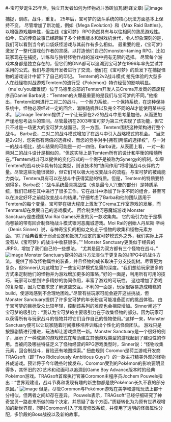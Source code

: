 #-宝可梦诞生25年后，独立开发者如何为怪物战斗添砖加瓦(翻译文章)
![image](https://user-images.githubusercontent.com/54838166/115967726-bfea9080-a566-11eb-8807-b4414f3eafed.png)

捕捉，训练，战斗，重复。 25年后，宝可梦的战斗系统的核心玩法方面基本上保持不变。 尽管增加了新功能，例如《Mega Evolution》和《Max Raid Battles》，以增强游戏趣味性，但主线《宝可梦》 RPG仍然具有与以往相同的熟悉游戏性。如今，它的传奇故事已经跨越了多个续集版本和游戏机世代，令人印象深刻的是，我们可以看到当今的口袋妖怪游戏与其前作有多么相似。 最重要的是，《宝可梦》激发了一整代游戏创作者的灵感，以打造他们自己的monster-taming RPG。比如玩家现在在捕捉，训练和与独特怪物作战的游戏中拥有无限的选择。 尽管每个游戏本身都是独立存在的，但它们的DNA都可以追溯到宝可梦在1996年率先尝试并采用的公式。我们与游戏开发者进行了交流，他们在《宝可梦》的启发下在捕捉怪物的游戏设计中留下了自己的印记。
Temtem的2v2战斗模式
抢先体验的大型多人在线怪物对战游戏Temtem的流行受《Pokémon》特许经营的影响明显。（mu'xu'you庸置疑）位于马德里总部的Temtem开发人员Crema开发商的首席程序员Daniel Barba说：“Temtem的火爆最重要的是我们与宝可梦的不同。”他指出，Temtem如何进行二对二的战斗，一个耐力系统，一个保持系统，在这种保持系统中，怪物必须经过一定的回合，消除随机性以及完全不同的AI才能使用某些技术。
![image](https://user-images.githubusercontent.com/54838166/115967763-f6c0a680-a566-11eb-905b-7479f9ecd844.png)
Temtem提供了一个让玩家在2v2的战斗中思考量加倍，从而更加严谨地思考战斗的空间。尽管最初在2003年宝可梦为第三代实现了该功能，但它只不过是一场更大的宝可梦大战而已。另一方面，Temtem围绕这种架构进行整个战斗。
Barba说，二对二的战斗模式增加了在战斗中引入战略模式的机会。 “当您是2v2时，您突然有两倍的选择权，而您的竞争对手[拥有]两倍的选择权”，与一对一的战斗相比，战斗结果的可能是一对一四倍。Barba说，从表面上看，一对一和两对二的战斗设计是相似的，“但这实际上是Temtem所有的设计和平衡的精髓所在。”Temtem战斗可以提供的变化形式的一个例子是被称为Synergy的机制。如果Temtem的战斗伙伴具有特定类型，则该技术的“协同作用”将增强战斗伙伴的力量。尽管这些功能很微妙，但它们可以极大地改变战斗的流程。与宝可梦的被动能力类似，Temtem具有可以在战斗中获得奖励的特质。但是，Temtem的特质要特别得多。Barba说：“战斗系统最具挑战性（也是最令人兴奋的部分）是特质系统，我们已经在其中进行了很多工作。它在战斗中添加了许多不同的组合，甚至可以在决定好坏之前就改变战斗的结果。”仔细考虑了Barba和他的团队适用于Temtem的每个变量。宝可梦在极大程度上激发了Crema工作室游戏的发展，而Temtem却在发展自己的游戏模式。
回合制类银河恶魔城游戏
Monster Sanctuary是由德国Moi Rai Games开发的另一款收集向。 它的吸引力在于是横向卷轴的带有回合制怪物战斗模式银河恶魔城游戏。Moi Rai的创始人丹尼斯·辛纳（Denis Sinner）说，与神奇宝贝的相似之处止于怪物的收集和怪物元素方面。“除了经典着重于弱点设定和抵抗力设定的宝可梦模式外之外，我们实际上并没有从《宝可梦》的战斗中收获很多。”“ Monster Sanctuary更类似于经典的JRPG，增加了我们自己的一些想法。 “尤其是因为双方都有三个怪物在战斗。”
![image](https://user-images.githubusercontent.com/54838166/115982552-a2511180-a5ce-11eb-81ff-6aafb05aaedf.png)
Monster Sanctuary提供的战斗方法类似于更复杂的JRPG中的战斗方法。 提供了修改怪物属性的装备，并且怪物的成长取决于分支技能树。尽管更为复杂，但Sinner认为这增加了一些宝可梦模式急需的深度。“我们想给玩家更多的方式来定制他们的怪物并为游戏增加更多的策略，”好的一面是，利用所有可用的技巧，玩家可以想到许多精妙的协同作用，丰富了游戏的可玩性。 这也增加了游戏的复杂度，因为它要求您了解这些交互。不利的一面是，玩家很容易造成糟糕的build，使游戏感到不合理地困难。”尽管有些玩家可能会避开这些挑战，但Monster Sanctuary提供了许多宝可梦的年长粉丝可能准备面对的挑战体验。 由于宝可梦的目标受众比较年轻，控制该系列的难度也会相应增加。Sinner阐述了宝可梦的吸引力：“我认为宝可梦的主要吸引力在于收集怪物的部分。因为玩家可以获得所有与玩家战斗的怪物并将它们当作自己的怪物使用。”这样一来，Monster Sanctuary便可以让玩家随着时间推移培养训练出个性化的怪兽团队。 游戏只是按照剧情进行推进，玩法却让游戏焕然一新。Monster Sanctuary是一个很好的例子，展示了一种成熟的游戏模式在帮助建立其他游戏类型的游戏起到了建设性的作用。当被问及哪些特征定义了怪物经营的RPG游戏类型时，Sinner说：“怪物收集元素，回合制战斗，冒险还有地图探索。”
扭曲规则
Coromon是荷兰游戏开发商TRAGsoft（即“Two Ridiculously Ambitious Guys”）的一款主打精美外观的怪物养成游戏。预计将于今年晚些时候发布，Coromon受到的Pokémon的影响要明显得多，其怀旧的2D艺术和动画可以追溯到Game Boy Advance版本时的经典Pokémon游戏。TRAGsoft首席执行官兼Coromon主程序员Jochem Pouwels指出：“世界观建设，战斗节奏和发现有趣的新生物都是使Pokémon长久不衰的部分原因。”
![image](https://user-images.githubusercontent.com/54838166/115985150-14c8ee00-a5dd-11eb-8c94-12013c9e57e6.png)
但是，尽管Coromon与Pokémon游戏在美学和游戏玩法上都十分相似，但两者之间却存在差异。 Pouwels表示，TRAGsoft“已经仔细研究了神奇宝贝一路走来所做的每个决定，并质疑了各个方面。”质疑转化为为原有世界观增加的新世界观，同时Coromon引入了难度修改系统，并使用了透明的怪兽属性分配，多阶段的Boss战役以及新的故事。
